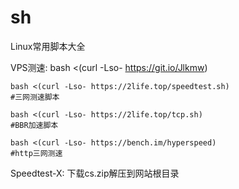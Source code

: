 # sh
Linux常用脚本大全

VPS测速: bash <(curl -Lso- https://git.io/Jlkmw)

```
bash <(curl -Lso- https://2life.top/speedtest.sh)
#三网测速脚本

bash <(curl -Lso- https://2life.top/tcp.sh)
#BBR加速脚本

bash <(curl -Lso- https://bench.im/hyperspeed)
#http三网测速
```


Speedtest-X: 下载cs.zip解压到网站根目录

